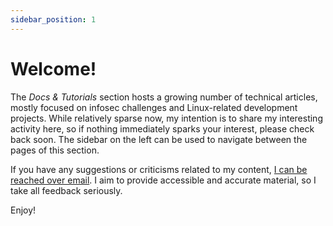 ```yaml
---
sidebar_position: 1
---
```


# Welcome!

The *Docs & Tutorials* section hosts a growing number of technical articles, mostly focused on infosec challenges and Linux-related development projects. While relatively sparse now, my intention is to share my interesting activity here, so if nothing immediately sparks your interest, please check back soon. The sidebar on the left can be used to navigate between the pages of this section.

If you have any suggestions or criticisms related to my content, [I can be reached over email](mailto:contact@swlacy.com). I aim to provide accessible and accurate material, so I take all feedback seriously.

Enjoy!
